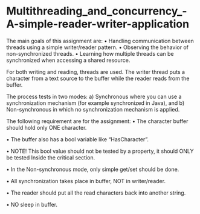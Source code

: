 # Multithreading_and_concurrency_-A-simple-reader-writer-application


The main goals of this assignment are:
• Handling communication between threads using a simple writer/reader pattern.
• Observing the behavior of non-synchronized threads.
• Learning how multiple threads can be synchronized when accessing a shared resource.

For both writing and reading, threads are used. The writer thread puts a character from a text source to the buffer while the
reader reads from the buffer.

The process tests in two modes: a) Synchronous where you can use a synchronization mechanism (for example synchronized in Java), and b) Non-synchronous in which
no synchronization mechanism is applied.



The following requirement are for the assignment:
• The character buffer should hold only ONE character.

• The buffer also has a bool variable like “HasCharacter”.

• NOTE! This bool value should not be tested by a property, it should ONLY be tested Inside the critical section.

• In the Non-synchronous mode, only simple get/set should be done.

• All synchronization takes place in buffer, NOT in writer/reader.

• The reader should put all the read characters back into another string.

• NO sleep in buffer.


